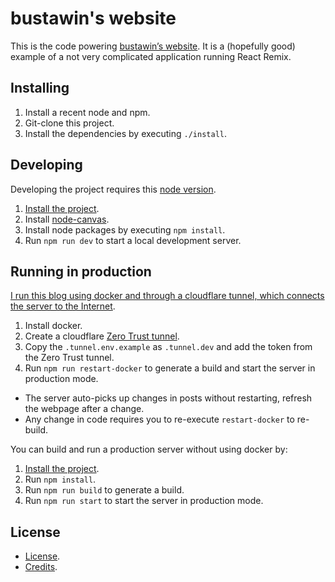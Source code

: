 # bustawin's website

This is the code powering [bustawin’s website](https://busta.win).
It is a (hopefully good) example of a not very complicated application running React Remix.

## Installing

1. Install a recent node and npm.
2. Git-clone this project.
3. Install the dependencies by executing `./install`.

## Developing
Developing the project requires this [node version](.node-version).

1. [Install the project](#installing).
2. Install [node-canvas](https://github.com/Automattic/node-canvas/wiki/Installation).
3. Install node packages by executing `npm install`.
4. Run `npm run dev` to start a local development server.

## Running in production

[I run this blog using docker and through a cloudflare tunnel, which connects the server to the
Internet](https://busta.win/posts/building-blog).

1. Install docker.
2. Create a cloudflare [Zero Trust tunnel](https://busta.win/posts/building-blog).
3. Copy the `.tunnel.env.example` as `.tunnel.dev` and add the token from the Zero Trust tunnel.
4. Run `npm run restart-docker` to generate a build and start the server in production mode.

* The server auto-picks up changes in posts without restarting, refresh the webpage after a change.
* Any change in code requires you to re-execute `restart-docker` to re-build.

You can build and run a production server without using docker by:

1. [Install the project](#installing).
2. Run `npm install`.
3. Run `npm run build` to generate a build.
4. Run `npm run start` to start the server in production mode.

## License

* [License](https://busta.win/about#License).
* [Credits](./CREDITS.txt).